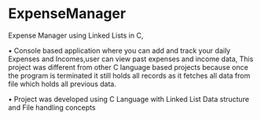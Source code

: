 # ExpenseManager
Expense Manager using Linked Lists in C,

•	Console based application where you can add and track your daily Expenses and Incomes,user can view past expenses and income data, This project was different from other C language based projects because once the program is terminated it still holds all records as it fetches all data from file which holds all previous data.

•	Project was developed using C Language with Linked List Data structure and File handling concepts
